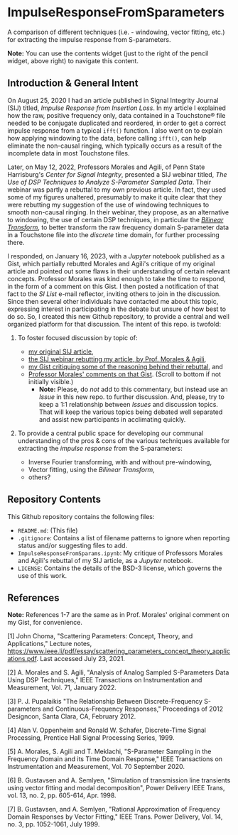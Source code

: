 # ImpulseResponseFromSparameters

A comparison of different techniques (i.e. - windowing, vector fitting, etc.) for extracting the impulse response from S-parameters.

**Note:** You can use the contents widget (just to the right of the pencil widget, above right) to navigate this content.

## Introduction & General Intent

On August 25, 2020 I had an article published in Signal Integrity Journal (SIJ) titled, _Impulse Response from Insertion Loss_.
In my article I explained how the raw, positive frequency only, data contained in a Touchstone® file needed to be conjugate duplicated and reordered, in order to get a correct impulse response from a typical `ifft()` function.
I also went on to explain how applying windowing to the data, before calling `ifft()`, can help eliminate the non-causal ringing, which typically occurs as a result of the incomplete data in most Touchstone files.

Later, on May 12, 2022, Professors Morales and Agili, of Penn State Harrisburg's _Center for Signal Integrity_, presented a SIJ webinar titled, _The Use of DSP Techniques to Analyze S-Parameter Sampled Data_.
Their webinar was partly a rebuttal to my own previous article.
In fact, they used some of my figures unaltered, presumably to make it quite clear that they were rebutting my suggestion of the use of windowing techniques to smooth non-causal ringing.
In their webinar, they propose, as an alternative to windowing, the use of certain DSP techniques, in particular the [_Bilinear Transform_](https://en.wikipedia.org/wiki/Bilinear_transform), to better transform the raw frequency domain S-parameter data in a Touchstone file into the _discrete_ time domain, for further processing there.

I responded, on January 16, 2023, with a _Jupyter_ notebook published as a Gist, which partially rebutted Morales and Agili's critique of my original article and pointed out some flaws in their understanding of certain relevant concepts.
Professor Morales was kind enough to take the time to respond, in the form of a comment on this Gist.
I then posted a notification of that fact to the _SI List_ e-mail reflector, inviting others to join in the discussion.
Since then several other individuals have contacted me about this topic, expressing interest in participating in the debate but unsure of how best to do so.
So, I created this new Github repository, to provide a central and well organized platform for that discussion.
The intent of this repo. is twofold:

1. To foster focused discussion by topic of:

	- [my original SIJ article](https://www.signalintegrityjournal.com/articles/1847-impulse-response-from-insertion-loss),
	- [the SIJ webinar rebutting my article, by Prof. Morales & Agili](https://www.signalintegrityjournal.com/ext/resources/Media-Kit-2022/DrAldoMorales_The-Use-of-DSP-Techniques-to-Analyze-S-Parameter-Sampled-Data_2022.pdf),
	- [my Gist critiquing some of the reasoning behind their rebuttal](https://gist.github.com/capn-freako/782135b2914662c6c1fc40b9256f251f), and
	- [Professor Morales' comments on that Gist](https://gist.github.com/capn-freako/782135b2914662c6c1fc40b9256f251f?permalink_comment_id=5178891#gistcomment-5178891). (Scroll to bottom if not initially visible.)
		- **Note:** Please, do _not_ add to this commentary, but instead use an _Issue_ in this new repo. to further discussion.
		And, please, try to keep a 1:1 relationship between _Issues_ and discussion topics.
		That will keep the various topics being debated well separated and assist new participants in acclimating quickly.

2. To provide a central public space for developing our communal understanding of the pros & cons of the various techniques available for extracting the _impulse response_ from the S-parameters:

	- Inverse Fourier transforming, with and without pre-windowing,
	- Vector fitting, using the _Bilinear Transform_,
	- others?

## Repository Contents

This Github repository contains the following files:

- `README.md`: (This file)
- `.gitignore`: Contains a list of filename patterns to ignore when reporting status and/or suggesting files to add.
- `ImpulseResponseFromSparams.ipynb`: My critique of Professors Morales and Agili's rebuttal of my SIJ article, as a _Jupyter_ notebook.
- `LICENSE`: Contains the details of the BSD-3 license, which governs the use of this work.

## References

**Note:** References 1-7 are the same as in Prof. Morales' original comment on my Gist, for convenience.

[1] John Choma, "Scattering Parameters: Concept, Theory, and Applications," Lecture notes, https://www.ieee.li/pdf/essay/scattering_parameters_concept_theory_applications.pdf.
Last accessed July 23, 2021.

[2] A. Morales and S. Agili, "Analysis of Analog Sampled S-Parameters Data Using DSP Techniques," IEEE Transactions on Instrumentation and Measurement, Vol. 71, January 2022.

[3] P. J. Pupalaikis "The Relationship Between Discrete-Frequency S-parameters and Continuous-Frequency Responses," Proceedings of 2012 Designcon, Santa Clara, CA, February 2012.

[4] Alan V. Oppenheim and Ronald W. Schafer, Discrete-Time Signal Processing, Prentice Hall Signal Processing Series, 1999.

[5] A. Morales, S. Agili and T. Meklachi, "S-Parameter Sampling in the Frequency Domain and its Time Domain Response," IEEE Transactions on Instrumentation and Measurement, Vol. 70 September 2020.

[6] B. Gustavsen and A. Semlyen, "Simulation of transmission line transients using vector fitting and modal decomposition", Power Delivery IEEE Trans, vol. 13, no. 2, pp. 605-614, Apr. 1998.

[7] B. Gustavsen, and A. Semlyen, "Rational Approximation of Frequency Domain Responses by Vector Fitting," IEEE Trans. Power Delivery, Vol. 14, no. 3, pp. 1052-1061, July 1999.
